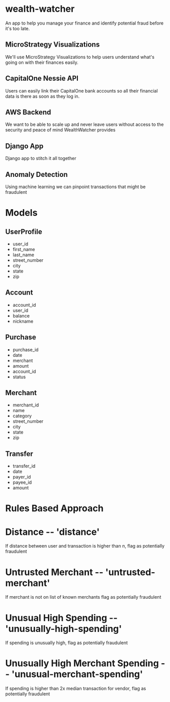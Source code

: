 # wealth-watcher
An app to help you manage your finance and identify potential fraud before it's too late.

## MicroStrategy Visualizations
We'll use MicroStrategy Visualizations to help users understand what's going on with their finances easily.

## CapitalOne Nessie API
Users can easily link their CapitalOne bank accounts so all their financial data is there as soon as they log in.

## AWS Backend
We want to be able to scale up and never leave users without access to the security and peace of mind WealthWatcher provides

## Django App
Django app to stitch it all together

## Anomaly Detection
Using machine learning we can pinpoint transactions that might be fraudulent



# Models

## UserProfile
+ user_id
+ first_name
+ last_name
+ street_number
+ city
+ state
+ zip

## Account
+ account_id
+ user_id
+ balance
+ nickname

## Purchase
+ purchase_id
+ date
+ merchant
+ amount
+ account_id
+ status

## Merchant
+ merchant_id
+ name
+ category
+ street_number
+ city
+ state
+ zip

## Transfer
+ transfer_id
+ date
+ payer_id
+ payee_id
+ amount

# Rules Based Approach

# Distance -- 'distance'
If distance between user and transaction is higher than n, flag as potentially fraudulent

# Untrusted Merchant -- 'untrusted-merchant'
If merchant is not on list of known merchants flag as potentially fraudulent

# Unusual High Spending -- 'unusually-high-spending'
If spending is unusually high, flag as potentially fraudulent

# Unusually High Merchant Spending -- 'unusual-merchant-spending'
If spending is higher than 2x median transaction for vendor, flag as potentially fraudulent
